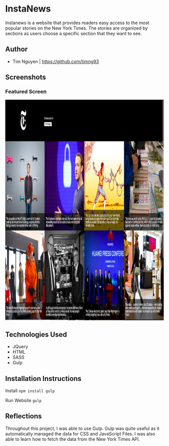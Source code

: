 # InstaNews

Instanews is a website that provides readers easy access to the most popular stories on the New York Times. The stories are organized by sections as users choose a specific section that they want to see.

## Author

- Tim Nguyen | https://github.com/timng93

## Screenshots

### Featured Screen

<img src="./screenshots/featured.png" width="1200" height="700">

## Technologies Used

- JQuery
- HTML
- SASS
- Gulp

## Installation Instructions

Install
`npm install gulp`

Run Website
`gulp`

## Reflections

Throughout this project, I was able to use Gulp. Gulp was quite useful as it automatically managed the data for CSS and JavaScript Files. I was also able to learn how to fetch the data from the New York Times API.
